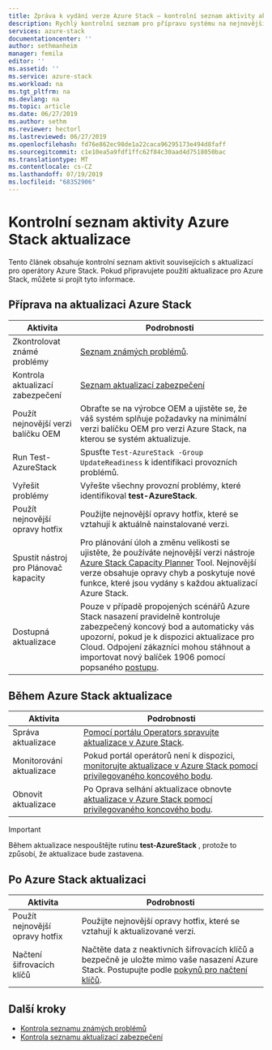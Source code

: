 ```yaml
---
title: Zpráva k vydání verze Azure Stack – kontrolní seznam aktivity aktualizace | Microsoft Docs
description: Rychlý kontrolní seznam pro přípravu systému na nejnovější aktualizaci Azure Stack.
services: azure-stack
documentationcenter: ''
author: sethmanheim
manager: femila
editor: ''
ms.assetid: ''
ms.service: azure-stack
ms.workload: na
ms.tgt_pltfrm: na
ms.devlang: na
ms.topic: article
ms.date: 06/27/2019
ms.author: sethm
ms.reviewer: hectorl
ms.lastreviewed: 06/27/2019
ms.openlocfilehash: fd76e862ec98de1a22caca96295173e494d8faff
ms.sourcegitcommit: c1e10ea5a9fdf1ffc62f84c30aad4d7518050bac
ms.translationtype: MT
ms.contentlocale: cs-CZ
ms.lasthandoff: 07/19/2019
ms.locfileid: "68352906"
---
```

# <a name="azure-stack-update-activity-checklist"></a>Kontrolní seznam aktivity Azure Stack aktualizace

Tento článek obsahuje kontrolní seznam aktivit souvisejících s aktualizací pro operátory Azure Stack. Pokud připravujete použití aktualizace pro Azure Stack, můžete si projít tyto informace.

## <a name="prepare-for-azure-stack-update"></a>Příprava na aktualizaci Azure Stack

| Aktivita              | Podrobnosti                                                                          |
|-----------------------|----------------------------------------------------------------------------------|
| Zkontrolovat známé problémy   | [Seznam známých problémů](azure-stack-release-notes-known-issues-1906.md).                |
| Kontrola aktualizací zabezpečení | [Seznam aktualizací zabezpečení](azure-stack-release-notes-security-updates-1906.md)      |
| Použít nejnovější verzi balíčku OEM | Obraťte se na výrobce OEM a ujistěte se, že váš systém splňuje požadavky na minimální verzi balíčku OEM pro verzi Azure Stack, na kterou se systém aktualizuje. |
| Run Test-AzureStack   | Spusťte `Test-AzureStack -Group UpdateReadiness` k identifikaci provozních problémů.      |
| Vyřešit problémy        | Vyřešte všechny provozní problémy, které identifikoval **test-AzureStack**.                |
| Použít nejnovější opravy hotfix | Použijte nejnovější opravy hotfix, které se vztahují k aktuálně nainstalované verzi.         |
| Spustit nástroj pro Plánovač kapacity | Pro plánování úloh a změnu velikosti se ujistěte, že používáte nejnovější verzi nástroje [Azure Stack Capacity Planner](https://aka.ms/azstackcapacityplanner) Tool. Nejnovější verze obsahuje opravy chyb a poskytuje nové funkce, které jsou vydány s každou aktualizací Azure Stack. |
| Dostupná aktualizace       | Pouze v případě propojených scénářů Azure Stack nasazení pravidelně kontroluje zabezpečený koncový bod a automaticky vás upozorní, pokud je k dispozici aktualizace pro Cloud. Odpojení zákazníci mohou stáhnout a importovat nový balíček 1906 pomocí popsaného [postupu](azure-stack-apply-updates.md).               |

## <a name="during-azure-stack-update"></a>Během Azure Stack aktualizace

| Aktivita              | Podrobnosti                                                                          |
|-----------------------|----------------------------------------------------------------------------------|
| Správa aktualizace         | [Pomocí portálu Operators spravujte aktualizace v Azure Stack](azure-stack-updates.md). |
| Monitorování aktualizace        | Pokud portál operátorů není k dispozici, [monitorujte aktualizace v Azure Stack pomocí privilegovaného koncového bodu](azure-stack-monitor-update.md). |
| Obnovit aktualizace            | Po Oprava selhání aktualizace obnovte [aktualizace v Azure Stack pomocí privilegovaného koncového bodu](azure-stack-monitor-update.md). |

> [!IMPORTANT]  
> Během aktualizace nespouštějte rutinu **test-AzureStack** , protože to způsobí, že aktualizace bude zastavena.

## <a name="after-azure-stack-update"></a>Po Azure Stack aktualizaci

| Aktivita              | Podrobnosti                                                                          |
|-----------------------|----------------------------------------------------------------------------------|
| Použít nejnovější opravy hotfix | Použijte nejnovější opravy hotfix, které se vztahují k aktualizované verzi.                          |
| Načtení šifrovacích klíčů | Načtěte data z neaktivních šifrovacích klíčů a bezpečně je uložte mimo vaše nasazení Azure Stack. Postupujte podle [pokynů pro načtení klíčů](azure-stack-security-bitlocker.md). |

## <a name="next-steps"></a>Další kroky

- [Kontrola seznamu známých problémů](azure-stack-release-notes-known-issues-1906.md)
- [Kontrola seznamu aktualizací zabezpečení](azure-stack-release-notes-security-updates-1906.md)
